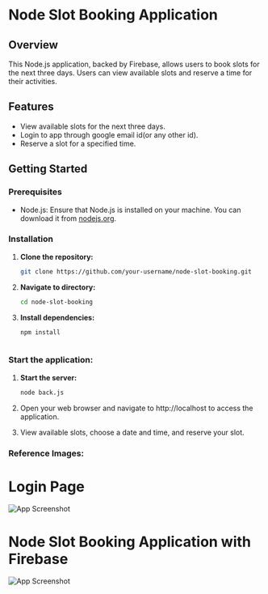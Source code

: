 # Node Slot Booking Application

## Overview

This Node.js application, backed by Firebase, allows users to book slots for the next three days. Users can view available slots and reserve a time for their activities.

## Features

- View available slots for the next three days.
- Login to app through google email id(or any other id).
- Reserve a slot for a specified time.

## Getting Started

### Prerequisites

- Node.js: Ensure that Node.js is installed on your machine. You can download it from [nodejs.org](https://nodejs.org/).

### Installation

1. **Clone the repository:**

   ```bash
   git clone https://github.com/your-username/node-slot-booking.git

2. **Navigate to directory:**

    ```bash
    cd node-slot-booking

3. **Install dependencies:**

    ```bash
    npm install



### Start the application:

1. **Start the server:**
    ```bash
    node back.js

2. Open your web browser and navigate to http://localhost to access the application.

3. View available slots, choose a date and time, and reserve your slot.

### Reference Images:

# Login Page

![App Screenshot](https://github.com/arnavgaur04/LNMgamers/images/login-page.png)

# Node Slot Booking Application with Firebase

![App Screenshot](https://github.com/arnavgaur04/LNMgamers/images/home-page.png)

